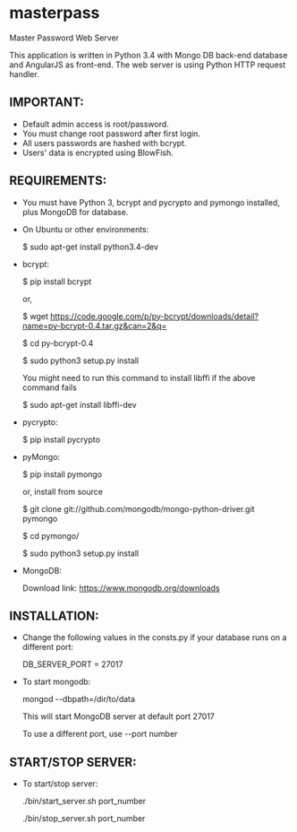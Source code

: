 masterpass
==========

Master Password Web Server

This application is written in Python 3.4 with Mongo DB back-end database and AngularJS as front-end.
The web server is using Python HTTP request handler.

IMPORTANT:
---------

* Default admin access is root/password. 
* You must change root password after first login.
* All users passwords are hashed with bcrypt.
* Users' data is encrypted using BlowFish.  
 

REQUIREMENTS:
------------

* You must have Python 3, bcrypt and pycrypto and pymongo installed, plus MongoDB for database.

* On Ubuntu or other environments:

  $ sudo apt-get install python3.4-dev

* bcrypt:

  $ pip install bcrypt

  or,

  $ wget https://code.google.com/p/py-bcrypt/downloads/detail?name=py-bcrypt-0.4.tar.gz&can=2&q=

  $ cd py-bcrypt-0.4

  $ sudo python3 setup.py install

  You might need to run this command to install libffi if the above command fails
  
  $ sudo apt-get install  libffi-dev 
  

* pycrypto:

  $ pip install pycrypto


* pyMongo:

  $ pip install pymongo

  or, install from source

  $ git clone git://github.com/mongodb/mongo-python-driver.git pymongo

  $ cd pymongo/

  $ sudo python3 setup.py install


* MongoDB:

  Download link: 
  https://www.mongodb.org/downloads



INSTALLATION:
-------------

* Change the following values in the consts.py if your database runs on a different port:

  DB_SERVER_PORT = 27017

* To start mongodb:

   mongod --dbpath=/dir/to/data

   This will start MongoDB server at default port 27017

   To use a different port, use --port number


START/STOP SERVER:
-----------------

* To start/stop server:

  ./bin/start_server.sh port_number

  ./bin/stop_server.sh port_number 

